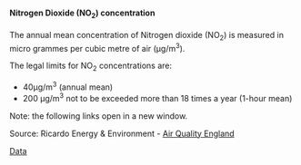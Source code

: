#### Nitrogen Dioxide (NO<sub>2</sub>) concentration

The annual mean concentration of Nitrogen dioxide (NO<sub>2</sub>) is measured in micro grammes per cubic metre of air (µg/m<sup>3</sup>).

The legal limits for NO<sub>2</sub> concentrations are:

- 40µg/m<sup>3</sup> (annual mean)
- 200 µg/m<sup>3</sup> not to be exceeded more than 18 times a year (1-hour mean)

Note: the following links open in a new window.

Source: Ricardo Energy & Environment - <a href="https://www.airqualityengland.co.uk/local-authority/?la_id=368" target="_blank">Air Quality England</a>

<a href="https://www.trafforddatalab.io/corporate_plan/data/climate/no2_concentration.csv" aria-label="Download the data" class="downloadButton" target="_blank" download>Data <span class="fas fa-download"></span></a>
